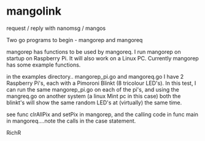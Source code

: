 # mangolink
request / reply with nanomsg / mangos

Two go programs to begin - mangorep and mangoreq

mangorep has functions to be used by mangoreq.
I run mangorep on startup on Raspberry Pi. It will also work on a Linux PC.
Currently mangorep has some example functions. 


in the examples directory.. mangorep_pi.go and mangoreq.go
I have 2 Raspberry Pi's, each with a Pimoroni Blinkt (8 tricolour LED's). In this test, I can run the same mangorep_pi.go
on each of the pi's, and using the mangreq.go on another system (a linux Mint pc in this case) both the blinkt's 
will show the same random LED's at (virtually) the same time. 

see func clrAllPix and setPix in mangorep, and the calling code in func main in mangoreq....note the calls in the case statement.

RichR

